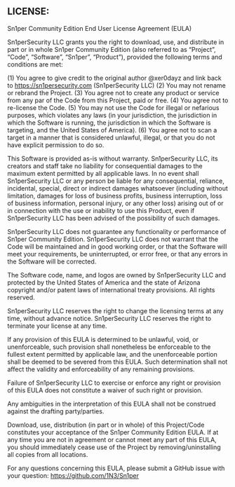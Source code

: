 ## LICENSE:
Sn1per Community Edition End User License Agreement (EULA)

Sn1perSecurity LLC grants you the right to download, use, and distribute in part or in whole Sn1per Community Edition (also referred to as “Project”, “Code”, “Software”, “Sn1per”, “Product”), provided the following terms and conditions are met:

(1) You agree to give credit to the original author @xer0dayz and link back to https://sn1persecurity.com (Sn1perSecurity LLC)
(2) You may not rename or rebrand the Project.
(3) You agree not to create any product or service from any par of the Code from this Project, paid or free.
(4) You agree not to re-license the Code.
(5) You may not use the Code for illegal or nefarious purposes, which violates any laws (in your jurisdiction, the jurisdiction in which the Software is running, the jurisdiction in which the Software is targeting, and the United States of America).
(6) You agree not to scan a target in a manner that is considered unlawful, illegal, or that you do not have explicit permission to do so.

This Software is provided as-is without warranty. Sn1perSecurity LLC, its creators and staff take no liability for consequential damages to the maximum extent permitted by all applicable laws. In no event shall Sn1perSecurity LLC or any person be liable for any consequential, reliance, incidental, special, direct or indirect damages whatsoever (including without limitation, damages for loss of business profits, business interruption, loss of business information, personal injury, or any other loss) arising out of or in connection with the use or inability to use this Product, even if Sn1perSecurity LLC has been advised of the possibility of such damages.

Sn1perSecurity LLC does not guarantee any functionality or performance of Sn1per Community Edition. Sn1perSecurity LLC does not warrant that the Code will be maintained and in good working order, or that the Software will meet your requirements, be uninterrupted, or error free, or that any errors in the Software will be corrected.

The Software code, name, and logos are owned by Sn1perSecurity LLC and protected by the United States of America and the state of Arizona copyright and/or patent laws of international treaty provisions. All rights reserved.

Sn1perSecurity LLC reserves the right to change the licensing terms at any time, without advance notice. Sn1perSecurity LLC reserves the right to terminate your license at any time.

If any provision of this EULA is determined to be unlawful, void, or unenforceable, such provision shall nonetheless be enforceable to the fullest extent permitted by applicable law, and the unenforceable portion shall be deemed to be severed from this EULA. Such determination shall not affect the validity and enforceability of any remaining provisions.

Failure of Sn1perSecurity LLC to exercise or enforce any right or provision of this EULA does not constitute a waiver of such right or provision.

Any ambiguities in the interpretation of this EULA shall not be construed against the drafting party/parties.

Download, use, distribution (in part or in whole) of this Project/Code constitutes your acceptance of the Sn1per Community Edition EULA. If at any time you are not in agreement or cannot meet any part of this EULA, you should immediately cease use of the Project by removing/uninstalling all copies from all locations.

For any questions concerning this EULA, please submit a GitHub issue with your question: https://github.com/1N3/Sn1per

